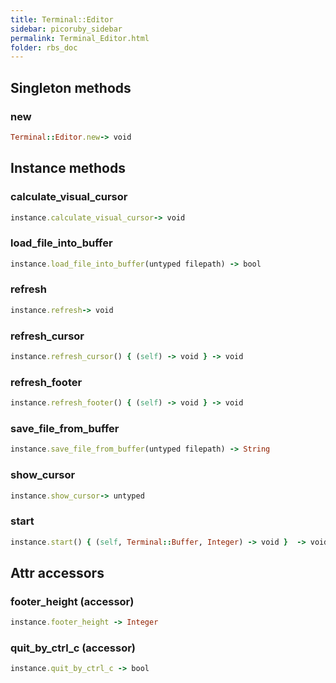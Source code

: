 ```yaml
---
title: Terminal::Editor
sidebar: picoruby_sidebar
permalink: Terminal_Editor.html
folder: rbs_doc
---
```

## Singleton methods
### new

```ruby
Terminal::Editor.new-> void
```
## Instance methods
### calculate_visual_cursor

```ruby
instance.calculate_visual_cursor-> void
```
### load_file_into_buffer

```ruby
instance.load_file_into_buffer(untyped filepath) -> bool
```
### refresh

```ruby
instance.refresh-> void
```
### refresh_cursor

```ruby
instance.refresh_cursor() { (self) -> void } -> void
```
### refresh_footer

```ruby
instance.refresh_footer() { (self) -> void } -> void
```
### save_file_from_buffer

```ruby
instance.save_file_from_buffer(untyped filepath) -> String
```
### show_cursor

```ruby
instance.show_cursor-> untyped
```
### start

```ruby
instance.start() { (self, Terminal::Buffer, Integer) -> void }  -> void
```
## Attr accessors
### footer_height (accessor)
```ruby
instance.footer_height -> Integer
```
### quit_by_ctrl_c (accessor)
```ruby
instance.quit_by_ctrl_c -> bool
```
